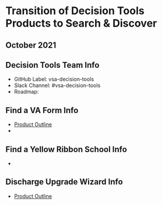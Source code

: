 # Transition of Decision Tools Products to Search & Discover
## October 2021

## Decision Tools Team Info
- GitHub Label: vsa-decision-tools
- Slack Channel: #vsa-decision-tools
- Roadmap: 

## Find a VA Form Info
- [Product Outline](https://github.com/department-of-veterans-affairs/va.gov-team/blob/master/products/find-a-va-form/README.md)
- 

## Find a Yellow Ribbon School Info
- 

## Discharge Upgrade Wizard Info
- [Product Outline](https://github.com/department-of-veterans-affairs/va.gov-team/blob/master/products/veteran-military-records/discharge-update/readme.md)
